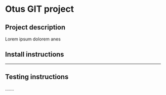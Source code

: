 # Otus GIT project

## Project description
Lorem ipsum dolorem anes

## Install instructions
---------

## Testing instructions
.......